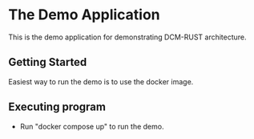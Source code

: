 # The Demo Application

This is the demo application for demonstrating DCM-RUST architecture.

## Getting Started

Easiest way to run the demo is to use the docker image.

## Executing program

- Run "docker compose up" to run the demo.